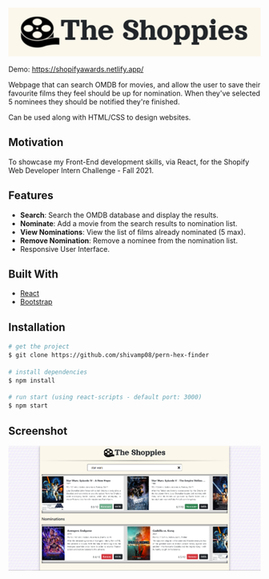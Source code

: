<!-- PROJECT LOGO -->
<br />
<p align="center">
  <a href="https://shopifyawards.netlify.app/">
    <img src="src/components/images/title.png" alt="Logo">
  </a>
</p>

Demo: https://shopifyawards.netlify.app/

Webpage that can search OMDB for movies, and allow the user to save their favourite films they feel should be up for nomination. When they've selected 5 nominees they should be notified they're finished.

Can be used along with HTML/CSS to design websites.

## Motivation

To showcase my Front-End development skills, via React, for the Shopify Web Developer Intern Challenge - Fall 2021.

## Features

- **Search**: Search the OMDB database and display the results.
- **Nominate**: Add a movie from the search results to nomination list.
- **View Nominations**: View the list of films already nominated (5 max).
- **Remove Nomination**: Remove a nominee from the nomination list.
- Responsive User Interface.

## Built With

- [React](https://reactjs.org/)
- [Bootstrap](https://getbootstrap.com)

## Installation

```bash
# get the project
$ git clone https://github.com/shivamp08/pern-hex-finder

# install dependencies
$ npm install

# run start (using react-scripts - default port: 3000)
$ npm start

```

## Screenshot

![dashboard](src/components/images/main.png)
